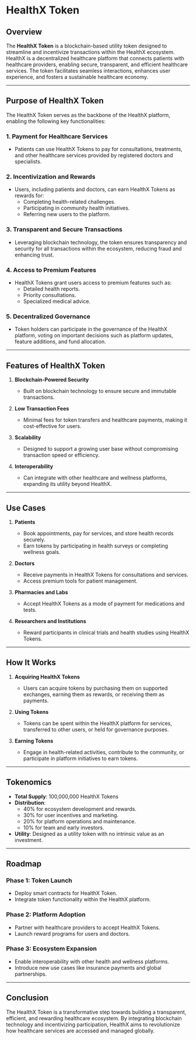 # HealthX Token
## Overview
The **HealthX Token** is a blockchain-based utility token designed to streamline and incentivize transactions within the HealthX ecosystem. HealthX is a decentralized healthcare platform that connects patients with healthcare providers, enabling secure, transparent, and efficient healthcare services. The token facilitates seamless interactions, enhances user experience, and fosters a sustainable healthcare economy.

---

## Purpose of HealthX Token

The HealthX Token serves as the backbone of the HealthX platform, enabling the following key functionalities:

### 1. **Payment for Healthcare Services**
   - Patients can use HealthX Tokens to pay for consultations, treatments, and other healthcare services provided by registered doctors and specialists.

### 2. **Incentivization and Rewards**
   - Users, including patients and doctors, can earn HealthX Tokens as rewards for:
     - Completing health-related challenges.
     - Participating in community health initiatives.
     - Referring new users to the platform.

### 3. **Transparent and Secure Transactions**
   - Leveraging blockchain technology, the token ensures transparency and security for all transactions within the ecosystem, reducing fraud and enhancing trust.

### 4. **Access to Premium Features**
   - HealthX Tokens grant users access to premium features such as:
     - Detailed health reports.
     - Priority consultations.
     - Specialized medical advice.

### 5. **Decentralized Governance**
   - Token holders can participate in the governance of the HealthX platform, voting on important decisions such as platform updates, feature additions, and fund allocation.

---

## Features of HealthX Token

1. **Blockchain-Powered Security**
   - Built on blockchain technology to ensure secure and immutable transactions.

2. **Low Transaction Fees**
   - Minimal fees for token transfers and healthcare payments, making it cost-effective for users.

3. **Scalability**
   - Designed to support a growing user base without compromising transaction speed or efficiency.

4. **Interoperability**
   - Can integrate with other healthcare and wellness platforms, expanding its utility beyond HealthX.

---

## Use Cases

1. **Patients**
   - Book appointments, pay for services, and store health records securely.
   - Earn tokens by participating in health surveys or completing wellness goals.

2. **Doctors**
   - Receive payments in HealthX Tokens for consultations and services.
   - Access premium tools for patient management.

3. **Pharmacies and Labs**
   - Accept HealthX Tokens as a mode of payment for medications and tests.

4. **Researchers and Institutions**
   - Reward participants in clinical trials and health studies using HealthX Tokens.

---

## How It Works

1. **Acquiring HealthX Tokens**
   - Users can acquire tokens by purchasing them on supported exchanges, earning them as rewards, or receiving them as payments.

2. **Using Tokens**
   - Tokens can be spent within the HealthX platform for services, transferred to other users, or held for governance purposes.

3. **Earning Tokens**
   - Engage in health-related activities, contribute to the community, or participate in platform initiatives to earn tokens.

---

## Tokenomics

- **Total Supply**: 100,000,000 HealthX Tokens
- **Distribution**:
  - 40% for ecosystem development and rewards.
  - 30% for user incentives and marketing.
  - 20% for platform operations and maintenance.
  - 10% for team and early investors.
- **Utility**: Designed as a utility token with no intrinsic value as an investment.

---

## Roadmap

### Phase 1: Token Launch
- Deploy smart contracts for HealthX Token.
- Integrate token functionality within the HealthX platform.

### Phase 2: Platform Adoption
- Partner with healthcare providers to accept HealthX Tokens.
- Launch reward programs for users and doctors.

### Phase 3: Ecosystem Expansion
- Enable interoperability with other health and wellness platforms.
- Introduce new use cases like insurance payments and global partnerships.

---

## Conclusion

The HealthX Token is a transformative step towards building a transparent, efficient, and rewarding healthcare ecosystem. By integrating blockchain technology and incentivizing participation, HealthX aims to revolutionize how healthcare services are accessed and managed globally.
